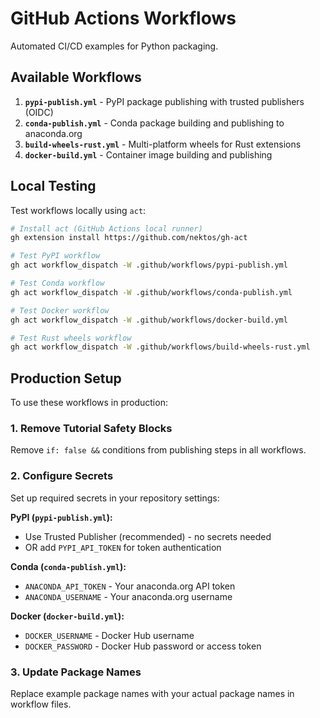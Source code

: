 # GitHub Actions Workflows

Automated CI/CD examples for Python packaging.

## Available Workflows

1. **`pypi-publish.yml`** - PyPI package publishing with trusted publishers (OIDC)
2. **`conda-publish.yml`** - Conda package building and publishing to anaconda.org
3. **`build-wheels-rust.yml`** - Multi-platform wheels for Rust extensions
4. **`docker-build.yml`** - Container image building and publishing

## Local Testing

Test workflows locally using `act`:

```bash
# Install act (GitHub Actions local runner)
gh extension install https://github.com/nektos/gh-act
```

```bash
# Test PyPI workflow
gh act workflow_dispatch -W .github/workflows/pypi-publish.yml

# Test Conda workflow
gh act workflow_dispatch -W .github/workflows/conda-publish.yml

# Test Docker workflow
gh act workflow_dispatch -W .github/workflows/docker-build.yml

# Test Rust wheels workflow
gh act workflow_dispatch -W .github/workflows/build-wheels-rust.yml
```

## Production Setup

To use these workflows in production:

### 1. Remove Tutorial Safety Blocks
Remove `if: false &&` conditions from publishing steps in all workflows.

### 2. Configure Secrets
Set up required secrets in your repository settings:

**PyPI (`pypi-publish.yml`):**
- Use Trusted Publisher (recommended) - no secrets needed
- OR add `PYPI_API_TOKEN` for token authentication

**Conda (`conda-publish.yml`):**
- `ANACONDA_API_TOKEN` - Your anaconda.org API token
- `ANACONDA_USERNAME` - Your anaconda.org username

**Docker (`docker-build.yml`):**
- `DOCKER_USERNAME` - Docker Hub username
- `DOCKER_PASSWORD` - Docker Hub password or access token

### 3. Update Package Names
Replace example package names with your actual package names in workflow files.
